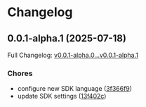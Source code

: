 # Changelog

## 0.0.1-alpha.1 (2025-07-18)

Full Changelog: [v0.0.1-alpha.0...v0.0.1-alpha.1](https://github.com/hdresearch/vers-sdk-ruby/compare/v0.0.1-alpha.0...v0.0.1-alpha.1)

### Chores

* configure new SDK language ([3f366f9](https://github.com/hdresearch/vers-sdk-ruby/commit/3f366f980432c6dbc7bbc4f43097d23542e9cd1a))
* update SDK settings ([13f402c](https://github.com/hdresearch/vers-sdk-ruby/commit/13f402cb5ecc80b4daa9dc71f1b98437cd1e1422))
